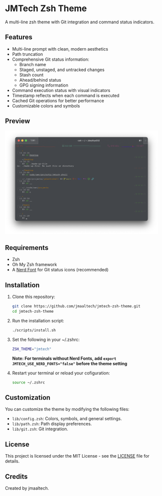 # JMTech Zsh Theme

A multi-line zsh theme with Git integration and command status indicators.

## Features

- Multi-line prompt with clean, modern aesthetics
- Path truncation
- Comprehensive Git status information:
  - Branch name
  - Staged, unstaged, and untracked changes
  - Stash count
  - Ahead/behind status
  - GPG signing information
- Command execution status with visual indicators
- Timestamp reflects when each command is executed
- Cached Git operations for better performance
- Customizable colors and symbols

## Preview

![JMTech Zsh Theme Screenshot](docs/screenshots/jmtech-zsh-theme-1.png)

## Requirements

- Zsh
- Oh My Zsh framework
- A [Nerd Font](https://www.nerdfonts.com/) for Git status icons (recommended)

## Installation

1. Clone this repository:
   ```bash
   git clone https://github.com/jmaaltech/jmtech-zsh-theme.git
   cd jmtech-zsh-theme
   ```

2. Run the installation script:
   ```bash
   ./scripts/install.sh
   ```

3. Set the following in your ~/.zshrc:
   ```bash
   ZSH_THEME="jmtech"
   ```
   
   **Note: For terminals without Nerd Fonts, add `export JMTECH_USE_NERD_FONTS="false"` before the theme setting**

4. Restart your terminal or reload your cofiguration:
   ```bash
   source ~/.zshrc
   ```

## Customization

You can customize the theme by modifying the following files:

- `lib/config.zsh`: Colors, symbols, and general settings.
- `lib/path.zsh`: Path display preferences.
- `lib/git.zsh`: Git integration.

## License

This project is licensed under the MIT License - see the [LICENSE](LICENSE) file for details.

## Credits

Created by jmaaltech.